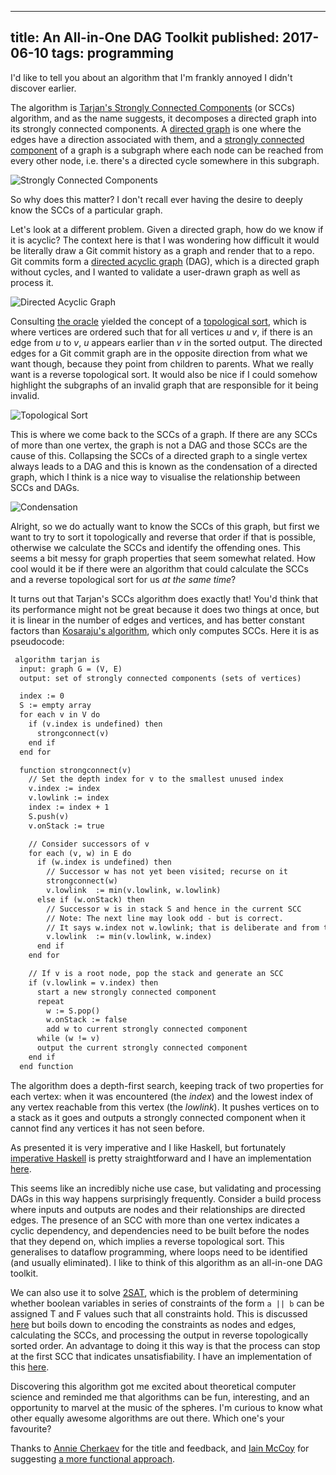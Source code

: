 --------------------------------------------------------------------------------
title: An All-in-One DAG Toolkit
published: 2017-06-10
tags: programming
--------------------------------------------------------------------------------

I'd like to tell you about an algorithm that I'm frankly annoyed I didn't
discover earlier.

The algorithm is [Tarjan's Strongly Connected
Components](https://en.wikipedia.org/wiki/Tarjan%27s_strongly_connected_components_algorithm)
(or SCCs) algorithm, and as the name suggests, it decomposes a directed graph
into its strongly connected components. A [directed
graph](https://en.wikipedia.org/wiki/Directed_graph) is one where the edges
have a direction associated with them, and a [strongly connected
component](https://en.wikipedia.org/wiki/Strongly_connected_component) of a
graph is a subgraph where each node can be reached from every other node, i.e.
there's a directed cycle somewhere in this subgraph.

<style>
img[src*='#center'] {
    display: block;
    margin: auto;
}
p.caption {
    text-align: center;
    font-size: 80%;
}
</style>

![Strongly Connected Components](https://upload.wikimedia.org/wikipedia/commons/5/5c/Scc.png#center)

So why does this matter? I don't recall ever having the desire to deeply know
the SCCs of a particular graph.

Let's look at a different problem. Given a directed graph, how do we know if it
is acyclic? The context here is that I was wondering how difficult it would be
literally draw a Git commit history as a graph and render that to a repo. Git
commits form a [directed acyclic
graph](https://en.wikipedia.org/wiki/Directed_acyclic_graph) (DAG), which is a
directed graph without cycles, and I wanted to validate a user-drawn graph as
well as process it.

![Directed Acyclic Graph](https://upload.wikimedia.org/wikipedia/commons/f/fe/Tred-G.svg#center)

Consulting [the
oracle](https://stackoverflow.com/questions/583876/how-do-i-check-if-a-directed-graph-is-acyclic)
yielded the concept of a [topological
sort](https://en.wikipedia.org/wiki/Topological_sorting), which is where
vertices are ordered such that for all vertices _u_ and _v_, if there is an
edge from _u_ to _v_, _u_ appears earlier than _v_ in the sorted output.  The
directed edges for a Git commit graph are in the opposite direction from what
we want though, because they point from children to parents. What we really
want is a reverse topological sort. It would also be nice if I could somehow
highlight the subgraphs of an invalid graph that are responsible for it being
invalid.

![Topological Sort](https://upload.wikimedia.org/wikipedia/commons/c/c6/Topological_Ordering.svg#center)

This is where we come back to the SCCs of a graph. If there are any SCCs of
more than one vertex, the graph is not a DAG and those SCCs are the cause of
this.  Collapsing the SCCs of a directed graph to a single vertex always leads
to a DAG and this is known as the condensation of a directed graph, which I
think is a nice way to visualise the relationship between SCCs and DAGs.

![Condensation](https://upload.wikimedia.org/wikipedia/commons/2/20/Graph_Condensation.svg#center)

Alright, so we do actually want to know the SCCs of this graph, but first we
want to try to sort it topologically and reverse that order if that is
possible, otherwise we calculate the SCCs and identify the offending ones. This
seems a bit messy for graph properties that seem somewhat related. How cool
would it be if there were an algorithm that could calculate the SCCs and a
reverse topological sort for us *at the same time*?

It turns out that Tarjan's SCCs algorithm does exactly that! You'd think that
its performance might not be great because it does two things at once, but it
is linear in the number of edges and vertices, and has better constant factors
than [Kosaraju's
algorithm](https://en.wikipedia.org/wiki/Kosaraju's_algorithm), which only
computes SCCs. Here it is as pseudocode:

```noweb
 algorithm tarjan is
  input: graph G = (V, E)
  output: set of strongly connected components (sets of vertices)

  index := 0
  S := empty array
  for each v in V do
    if (v.index is undefined) then
      strongconnect(v)
    end if
  end for

  function strongconnect(v)
    // Set the depth index for v to the smallest unused index
    v.index := index
    v.lowlink := index
    index := index + 1
    S.push(v)
    v.onStack := true

    // Consider successors of v
    for each (v, w) in E do
      if (w.index is undefined) then
        // Successor w has not yet been visited; recurse on it
        strongconnect(w)
        v.lowlink  := min(v.lowlink, w.lowlink)
      else if (w.onStack) then
        // Successor w is in stack S and hence in the current SCC
        // Note: The next line may look odd - but is correct.
        // It says w.index not w.lowlink; that is deliberate and from the original paper
        v.lowlink  := min(v.lowlink, w.index)
      end if
    end for

    // If v is a root node, pop the stack and generate an SCC
    if (v.lowlink = v.index) then
      start a new strongly connected component
      repeat
        w := S.pop()
        w.onStack := false
        add w to current strongly connected component
      while (w != v)
      output the current strongly connected component
    end if
  end function
```

The algorithm does a depth-first search, keeping track of two properties for
each vertex: when it was encountered (the _index_) and the lowest index of any
vertex reachable from this vertex (the _lowlink_). It pushes vertices on to a
stack as it goes and outputs a strongly connected component when it cannot find
any vertices it has not seen before.

As presented it is very imperative and I like Haskell, but fortunately
[imperative
Haskell](/blog/2017/05/29/imperative-haskell/) is pretty
straightforward and I have an implementation
[here](https://github.com/vaibhavsagar/courses/blob/master/algorithms1/week4/SCC.ipynb).

This seems like an incredibly niche use case, but validating and processing
DAGs in this way happens surprisingly frequently. Consider a build process
where inputs and outputs are nodes and their relationships are directed edges.
The presence of an SCC with more than one vertex indicates a cyclic dependency,
and dependencies need to be built before the nodes that they depend on, which
implies a reverse topological sort. This generalises to dataflow programming,
where loops need to be identified (and usually eliminated). I like to think of
this algorithm as an all-in-one DAG toolkit.

We can also use it to solve
[2SAT](https://en.wikipedia.org/wiki/2-satisfiability), which is the problem of
determining whether boolean variables in series of constraints of the form `a
|| b` can be assigned T and F values such that all constraints hold. This is
discussed [here]() but boils down to encoding the constraints as nodes and
edges, calculating the SCCs, and processing the output in reverse topologically
sorted order. An advantage to doing it this way is that the process can stop at
the first SCC that indicates unsatisfiability. I have an implementation of this
[here](https://github.com/vaibhavsagar/courses/blob/master/algorithms2/week6/Week6.ipynb).

Discovering this algorithm got me excited about theoretical computer science
and reminded me that algorithms can be fun, interesting, and an opportunity to
marvel at the music of the spheres. I'm curious to know what other equally
awesome algorithms are out there. Which one's your favourite?

Thanks to [Annie Cherkaev](https://anniecherkaev.com/) for the title and
feedback, and [Iain McCoy](https://twitter.com/imccoy) for suggesting [a more
functional
approach](http://citeseerx.ist.psu.edu/viewdoc/summary?doi=10.1.1.45.3876).
